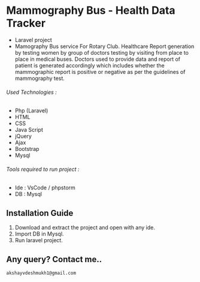 # Mammography Bus - Health Data Tracker
- Laravel project 
- Mamography Bus service For Rotary Club.
Healthcare Report generation by testing women by group of doctors testing by visiting from place to place in medical buses. Doctors used to provide data and report of patient is generated accordingly which includes whether the mammographic report is positive or negative as per the guidelines of mammography test.


###### Used Technologies : 
 - Php (Laravel)
 - HTML
 - CSS
 - Java Script
 - jQuery
 - Ajax
 - Bootstrap
 - Mysql
 
###### Tools required to run project :
 - Ide : VsCode / phpstorm
 - DB : Mysql  

## Installation Guide
  1. Download and extract the project and open with any ide. 
  2. Import DB in Mysql.
  3. Run laravel project.


## Any query? Contact me.. 
```
akshayvdeshmukh1@gmail.com  
```
